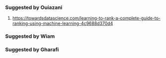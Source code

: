 ### Suggested by Ouiazani

1. https://towardsdatascience.com/learning-to-rank-a-complete-guide-to-ranking-using-machine-learning-4c9688d370d4

### Suggested by Wiam

### Suggested by Gharafi
